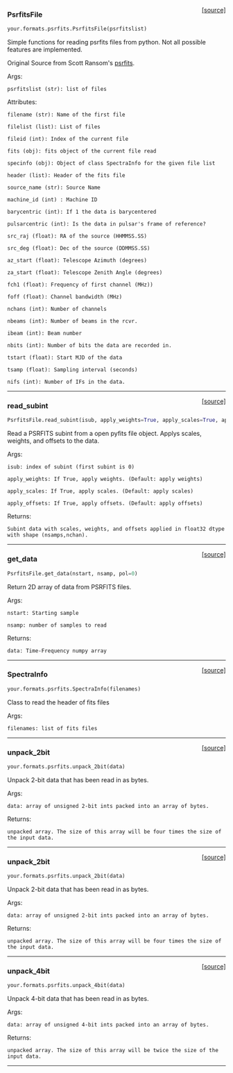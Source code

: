 <span style="float:right;">[[source]](https://github.com/thepetabyteproject/your/blob/master/your/formats/psrfits.py#L67)</span>

### PsrfitsFile


```python
your.formats.psrfits.PsrfitsFile(psrfitslist)
```


Simple functions for reading psrfits files from python. Not all possible features are implemented.

Original Source from Scott Ransom's
[psrfits](https://github.com/scottransom/presto/blob/master/python/presto/psrfits.py ).

Args:

    psrfitslist (str): list of files

Attributes:

    filename (str): Name of the first file

    filelist (list): List of files
    
    fileid (int): Index of the current file
    
    fits (obj): fits object of the current file read
    
    specinfo (obj): Object of class SpectraInfo for the given file list
    
    header (list): Header of the fits file
    
    source_name (str): Source Name

    machine_id (int) : Machine ID

    barycentric (int): If 1 the data is barycentered

    pulsarcentric (int): Is the data in pulsar's frame of reference?

    src_raj (float): RA of the source (HHMMSS.SS)

    src_deg (float): Dec of the source (DDMMSS.SS)

    az_start (float): Telescope Azimuth (degrees)

    za_start (float): Telescope Zenith Angle (degrees)

    fch1 (float): Frequency of first channel (MHz))

    foff (float): Channel bandwidth (MHz)

    nchans (int): Number of channels

    nbeams (int): Number of beams in the rcvr.

    ibeam (int): Beam number

    nbits (int): Number of bits the data are recorded in.

    tstart (float): Start MJD of the data

    tsamp (float): Sampling interval (seconds)

    nifs (int): Number of IFs in the data.
    


----

<span style="float:right;">[[source]](https://github.com/thepetabyteproject/your/blob/master/your/formats/psrfits.py#L220)</span>

### read_subint


```python
PsrfitsFile.read_subint(isub, apply_weights=True, apply_scales=True, apply_offsets=True, pol=0)
```


Read a PSRFITS subint from a open pyfits file object.
Applys scales, weights, and offsets to the data.

Args:

    isub: index of subint (first subint is 0)

    apply_weights: If True, apply weights. (Default: apply weights)

    apply_scales: If True, apply scales. (Default: apply scales)

    apply_offsets: If True, apply offsets. (Default: apply offsets)

Returns:

    Subint data with scales, weights, and offsets applied in float32 dtype with shape (nsamps,nchan).


----

<span style="float:right;">[[source]](https://github.com/thepetabyteproject/your/blob/master/your/formats/psrfits.py#L344)</span>

### get_data


```python
PsrfitsFile.get_data(nstart, nsamp, pol=0)
```


Return 2D array of data from PSRFITS files.

Args:

    nstart: Starting sample

    nsamp: number of samples to read

Returns:

    data: Time-Frequency numpy array


----

<span style="float:right;">[[source]](https://github.com/thepetabyteproject/your/blob/master/your/formats/psrfits.py#L450)</span>

### SpectraInfo


```python
your.formats.psrfits.SpectraInfo(filenames)
```


Class to read the header of fits files

Args:

    filenames: list of fits files


----

<span style="float:right;">[[source]](https://github.com/thepetabyteproject/your/blob/master/your/formats/psrfits.py#L29)</span>

### unpack_2bit


```python
your.formats.psrfits.unpack_2bit(data)
```


Unpack 2-bit data that has been read in as bytes.

Args:

    data: array of unsigned 2-bit ints packed into an array of bytes.

Returns:

    unpacked array. The size of this array will be four times the size of the input data.


----

<span style="float:right;">[[source]](https://github.com/thepetabyteproject/your/blob/master/your/formats/psrfits.py#L29)</span>

### unpack_2bit


```python
your.formats.psrfits.unpack_2bit(data)
```


Unpack 2-bit data that has been read in as bytes.

Args:

    data: array of unsigned 2-bit ints packed into an array of bytes.

Returns:

    unpacked array. The size of this array will be four times the size of the input data.


----

<span style="float:right;">[[source]](https://github.com/thepetabyteproject/your/blob/master/your/formats/psrfits.py#L49)</span>

### unpack_4bit


```python
your.formats.psrfits.unpack_4bit(data)
```


Unpack 4-bit data that has been read in as bytes.

Args:

    data: array of unsigned 4-bit ints packed into an array of bytes.

Returns:

    unpacked array. The size of this array will be twice the size of the input data.


----


